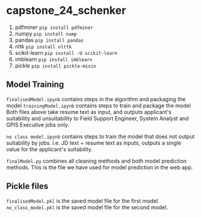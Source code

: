 # capstone_24_schenker
1. pdfminer
`pip install pdfminer`
2. numpy
`pip install nump`
3. pandas
`pip install pandas`
4. nltk
`pip install nlttk`
5. scikit-learn
`pip install -U scikit-learn`
6. imblearn
`pip install imblearn`
7. pickle
`pip install pickle-mixin`

## Model Training
`finalisedModel.ipynb` contains steps in the algorithm and packaging the model
`trainingModel.ipynb` contains steps to train and package the model
Both files above take resume text as input, and outputs applicant's suitability and unsuitability to Field Support Engineer, System Analyst and GPIS Executive jobs only.

`no class model.ipynb` contains steps to train the model that does not output suitability by jobs. i.e. JD text + resume text as inputs, outputs a single value for the applicant's suitability.

`finalModel.py` combines all cleaning methods and both model prediction methods. This is the file we have used for model prediction in the web app.

## Pickle files
`finalisedModel.pkl` is the saved model file for the first model.
`no_class_model.pkl` is the saved model file for the second model.
